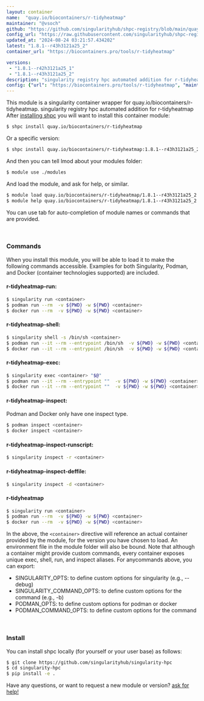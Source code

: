 ```yaml
---
layout: container
name:  "quay.io/biocontainers/r-tidyheatmap"
maintainer: "@vsoch"
github: "https://github.com/singularityhub/shpc-registry/blob/main/quay.io/biocontainers/r-tidyheatmap/container.yaml"
config_url: "https://raw.githubusercontent.com/singularityhub/shpc-registry/main/quay.io/biocontainers/r-tidyheatmap/container.yaml"
updated_at: "2024-08-24 03:21:57.434202"
latest: "1.8.1--r43h3121a25_2"
container_url: "https://biocontainers.pro/tools/r-tidyheatmap"

versions:
 - "1.8.1--r42h3121a25_1"
 - "1.8.1--r43h3121a25_2"
description: "singularity registry hpc automated addition for r-tidyheatmap"
config: {"url": "https://biocontainers.pro/tools/r-tidyheatmap", "maintainer": "@vsoch", "description": "singularity registry hpc automated addition for r-tidyheatmap", "latest": {"1.8.1--r43h3121a25_2": "sha256:94a741e6a2220c0ca2ee7698b5f479ed96cb5c19d6acbdc9ecff282c6eaff4bb"}, "tags": {"1.8.1--r42h3121a25_1": "sha256:d1ad44848753d459dfca2871b05a69a4988585f6f10faac4a0c06d09af1f526e", "1.8.1--r43h3121a25_2": "sha256:94a741e6a2220c0ca2ee7698b5f479ed96cb5c19d6acbdc9ecff282c6eaff4bb"}, "docker": "quay.io/biocontainers/r-tidyheatmap"}
---
```


This module is a singularity container wrapper for quay.io/biocontainers/r-tidyheatmap.
singularity registry hpc automated addition for r-tidyheatmap
After [installing shpc](#install) you will want to install this container module:


```bash
$ shpc install quay.io/biocontainers/r-tidyheatmap
```

Or a specific version:

```bash
$ shpc install quay.io/biocontainers/r-tidyheatmap:1.8.1--r43h3121a25_2
```

And then you can tell lmod about your modules folder:

```bash
$ module use ./modules
```

And load the module, and ask for help, or similar.

```bash
$ module load quay.io/biocontainers/r-tidyheatmap/1.8.1--r43h3121a25_2
$ module help quay.io/biocontainers/r-tidyheatmap/1.8.1--r43h3121a25_2
```

You can use tab for auto-completion of module names or commands that are provided.

<br>

### Commands

When you install this module, you will be able to load it to make the following commands accessible.
Examples for both Singularity, Podman, and Docker (container technologies supported) are included.

#### r-tidyheatmap-run:

```bash
$ singularity run <container>
$ podman run --rm  -v ${PWD} -w ${PWD} <container>
$ docker run --rm  -v ${PWD} -w ${PWD} <container>
```

#### r-tidyheatmap-shell:

```bash
$ singularity shell -s /bin/sh <container>
$ podman run --it --rm --entrypoint /bin/sh  -v ${PWD} -w ${PWD} <container>
$ docker run --it --rm --entrypoint /bin/sh  -v ${PWD} -w ${PWD} <container>
```

#### r-tidyheatmap-exec:

```bash
$ singularity exec <container> "$@"
$ podman run --it --rm --entrypoint ""  -v ${PWD} -w ${PWD} <container> "$@"
$ docker run --it --rm --entrypoint ""  -v ${PWD} -w ${PWD} <container> "$@"
```

#### r-tidyheatmap-inspect:

Podman and Docker only have one inspect type.

```bash
$ podman inspect <container>
$ docker inspect <container>
```

#### r-tidyheatmap-inspect-runscript:

```bash
$ singularity inspect -r <container>
```

#### r-tidyheatmap-inspect-deffile:

```bash
$ singularity inspect -d <container>
```



#### r-tidyheatmap

```bash
$ singularity run <container>
$ podman run --rm  -v ${PWD} -w ${PWD} <container>
$ docker run --rm  -v ${PWD} -w ${PWD} <container>
```


In the above, the `<container>` directive will reference an actual container provided
by the module, for the version you have chosen to load. An environment file in the
module folder will also be bound. Note that although a container
might provide custom commands, every container exposes unique exec, shell, run, and
inspect aliases. For anycommands above, you can export:

 - SINGULARITY_OPTS: to define custom options for singularity (e.g., --debug)
 - SINGULARITY_COMMAND_OPTS: to define custom options for the command (e.g., -b)
 - PODMAN_OPTS: to define custom options for podman or docker
 - PODMAN_COMMAND_OPTS: to define custom options for the command

<br>

### Install

You can install shpc locally (for yourself or your user base) as follows:

```bash
$ git clone https://github.com/singularityhub/singularity-hpc
$ cd singularity-hpc
$ pip install -e .
```

Have any questions, or want to request a new module or version? [ask for help!](https://github.com/singularityhub/singularity-hpc/issues)